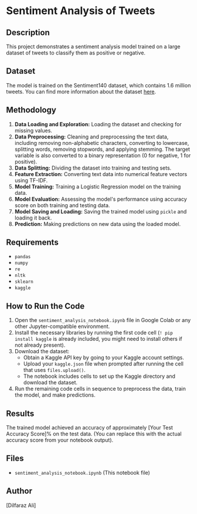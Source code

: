 # Sentiment Analysis of Tweets

## Description
This project demonstrates a sentiment analysis model trained on a large dataset of tweets to classify them as positive or negative.

## Dataset
The model is trained on the Sentiment140 dataset, which contains 1.6 million tweets. You can find more information about the dataset [here](https://www.kaggle.com/datasets/kazanova/sentiment140).

## Methodology
1.  **Data Loading and Exploration:** Loading the dataset and checking for missing values.
2.  **Data Preprocessing:** Cleaning and preprocessing the text data, including removing non-alphabetic characters, converting to lowercase, splitting words, removing stopwords, and applying stemming. The target variable is also converted to a binary representation (0 for negative, 1 for positive).
3.  **Data Splitting:** Dividing the dataset into training and testing sets.
4.  **Feature Extraction:** Converting text data into numerical feature vectors using TF-IDF.
5.  **Model Training:** Training a Logistic Regression model on the training data.
6.  **Model Evaluation:** Assessing the model's performance using accuracy score on both training and testing data.
7.  **Model Saving and Loading:** Saving the trained model using `pickle` and loading it back.
8.  **Prediction:** Making predictions on new data using the loaded model.

## Requirements
*   `pandas`
*   `numpy`
*   `re`
*   `nltk`
*   `sklearn`
*   `kaggle`

## How to Run the Code
1.  Open the `sentiment_analysis_notebook.ipynb` file in Google Colab or any other Jupyter-compatible environment.
2.  Install the necessary libraries by running the first code cell (`! pip install kaggle` is already included, you might need to install others if not already present).
3.  Download the dataset:
    *   Obtain a Kaggle API key by going to your Kaggle account settings.
    *   Upload your `kaggle.json` file when prompted after running the cell that uses `files.upload()`.
    *   The notebook includes cells to set up the Kaggle directory and download the dataset.
4.  Run the remaining code cells in sequence to preprocess the data, train the model, and make predictions.

## Results
The trained model achieved an accuracy of approximately [Your Test Accuracy Score]% on the test data. (You can replace this with the actual accuracy score from your notebook output).

## Files
*   `sentiment_analysis_notebook.ipynb` (This notebook file)

## Author
[Dilfaraz Ali]
